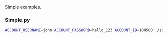 Simple examples.

### Simple.py

```sh
ACCOUNT_USERNAME=john ACCOUNT_PASSWORD=hello_123 ACCOUNT_ID=100500 ./simple.py
```

